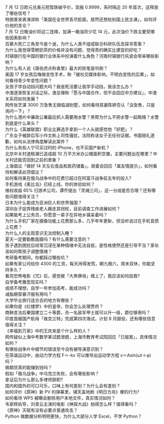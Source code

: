 7 月 12 日欧元兑美元短暂跌破平价，现报 0.9999，系时隔近 20 年首次，这释放了哪些信号？  
特朗普发表演讲称「美国在全世界丢尽脸面，居然还想给别国上民主课」，如何评价他的言论？  
7 月 12 日晚油价将迎二连降，加满一箱油将少花 14 元，此次油价下跌主要受哪些因素影响？  
百慕大死亡三角至今是个迷，为什么人类不组成联合科研队伍去探寻答案？  
为什么我觉得雪糕奶茶的价格并没有问题，觉得贵的确实比便宜的好吃？  
村镇银行在中国的银行业体系中扮演着什么角色？河南村镇银行风波会带来哪些影响？  
为什么有人说《唐伯虎点秋香里》最大的败笔是巩俐？  
美国 17 岁女孩后悔做变性手术，称「被社交媒体影响，不明白变性的后果」，如何看待青少年变性问题？  
女孩子学自动挡问题大吗？我爸死活要让我学手动挡，我该怎么办？  
中澳逐渐恢复对话之际，澳总理称「愿与中国合作，但不会回应中方建议」，中澳关系将如何发展？  
网传张艺谋 3000 万急售无锡临湖别墅，如何看待其妻陈婷否认「没急售，只是询问一下」？  
为什么港片中廉政公署最后抓人需要用水警？黑帮为什么不把水警一起贿赂？水警到底是什么来头？  
为什么《英雄联盟》职业比赛选手拿到一个人头就感觉他「好肥」？  
广东女子被辞后写小作文称上司性骚扰，法院称该女子无任何证据，书面赔礼道歉，如何从法律角度解读此案件？  
为什么有些人宁可买过时的 iPhone，也不买国产新机？  
北京中关村退租潮已造成超 10 万平方米办公楼面积空置，主要问题出在哪里？中关村还能否回到之前的景象？  
上海倡议「做好 14 天左右食品和医药储备」，居委会回应「属友情提示」，如何看待和解读此项倡议？  
如何看待美在俄乌战争中的花费已超过在阿富汗战争前五年的投入?  
手机游戏《奥比岛》已经上线，你的体验如何？  
维权收益 65% 归游术公司，谭乔提出「灵魂三问」，这一分成是否合理？还有哪些问题值得关注？  
日本为什么能成为亚洲巨人和世界强国？  
深圳女子捉弄残疾老人踢走其拐杖，目前调查工作进展如何？  
如果能考上公务员，你愿意一辈子在异地乡镇呆着吗？  
为什么手机厂家在摄像功能上花费那么多，几乎年年更新，但没听说过在手机音质上花费？  
为什么人的主观意识无法控制入睡？  
夏天一定要勤敷面膜吗？有什么需要注意的？  
孩子遇到困扰后经常沉浸在某种情绪中无法自拔，是性格使然还是引导不当？家长该如何帮孩子调整情绪？  
考研备考期间，你都踩过哪些坑？  
如果有家公司给你 4300 的工资，每天闲得发慌，朝九晚六，周末双休，你能坚持多久？  
看完恐怖电影《咒》后，感觉被「大黑佛母」缠上了，我应该如何自救?  
自学备考雅思现实吗？  
成绩不理想，自学一年参加高考，能成功吗？  
减脂期穿暴汗服有用吗？  
大学毕业旅行适合去的地方有哪些？  
如果你是《红楼梦》中的皇帝，你会怎么处理贾府？  
商鞅变法后秦国建立二十等爵，杀一名敌军甲士就可以升一级，爵位够用吗？  
印度首艘国产航母「维克兰特」完成第四次海试，计划 8 月服役，还有哪些信息值得关注？  
《幸福到万家》中的王庆来是个什么样的人？  
网传疑似上海中考数学某试题泄题，上海市教育考试院回应「已报案」，具体情况如何？  
有哪些战争片中细节的错误至今没有被导演意识到？  
在简谐运动中，由动力学方程 F＝-kx 可以推导出运动学方程 x＝Asin(ωt＋φ) 吗？  
做期货真的能赚到钱吗？  
假如「俄乌战争」中乌克兰失败，会有哪些影响？  
拿证后为什么那么多律师辞职?  
国内和国外的可口可乐，口味上有何差别？为什么会有差别？  
如何评价《原神》新 PV 的弹幕里，铺天盖地刷《明日方舟》梗的行为?  
如何看待 WPS 被曝会删除用户本地文件，真实情况如何？  
韦家辉执导，刘青云主演的电影《神探大战》拍得怎么样？值得看吗？  
《原神》天赋有没有必要点普通攻击？  
Python 做数据分析明明更快，为什么大部分人学 Excel，不学 Python？  
